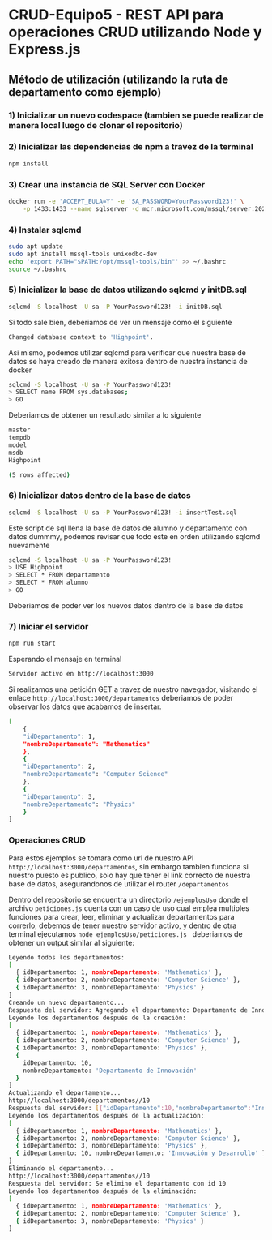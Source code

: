 # CRUD-Equipo5 - REST API para operaciones CRUD utilizando Node y Express.js

## Método de utilización (utilizando la ruta de departamento como ejemplo)

### 1) Inicializar un nuevo codespace (tambien se puede realizar de manera local luego de clonar el repositorio)

### 2) Inicializar las dependencias de npm a travez de la terminal

```sh
npm install
```

### 3) Crear una instancia de SQL Server con Docker

```sh
docker run -e 'ACCEPT_EULA=Y' -e 'SA_PASSWORD=YourPassword123!' \
    -p 1433:1433 --name sqlserver -d mcr.microsoft.com/mssql/server:2022-latest
```

### 4) Instalar sqlcmd

```sh
sudo apt update
sudo apt install mssql-tools unixodbc-dev
echo 'export PATH="$PATH:/opt/mssql-tools/bin"' >> ~/.bashrc
source ~/.bashrc
```

### 5) Inicializar la base de datos utilizando sqlcmd y initDB.sql

```sh
sqlcmd -S localhost -U sa -P YourPassword123! -i initDB.sql
```

Si todo sale bien, deberiamos de ver un mensaje como el siguiente

```sh
Changed database context to 'Highpoint'.
```

Asi mismo, podemos utilizar sqlcmd para verificar que nuestra base de
datos se haya creado de manera exitosa dentro de nuestra instancia de docker

```sh
sqlcmd -S localhost -U sa -P YourPassword123!
> SELECT name FROM sys.databases;
> GO
```

Deberiamos de obtener un resultado similar a lo siguiente

```sh
master
tempdb
model
msdb
Highpoint

(5 rows affected)
```

### 6) Inicializar datos dentro de la base de datos

```sh
sqlcmd -S localhost -U sa -P YourPassword123! -i insertTest.sql
```

Este script de sql llena la base de datos de alumno y departamento con datos dummmy,
podemos revisar que todo este en orden utilizando sqlcmd nuevamente

```sh
sqlcmd -S localhost -U sa -P YourPassword123!
> USE Highpoint
> SELECT * FROM departamento
> SELECT * FROM alumno
> GO
```

Deberiamos de poder ver los nuevos datos dentro de la base de datos

### 7) Iniciar el servidor

```sh
npm run start
```

Esperando el mensaje en terminal

```sh
Servidor activo en http://localhost:3000
```

Si realizamos una petición GET a travez de nuestro navegador, visitando el enlace `http://localhost:3000/departamentos` 
deberiamos de poder observar los datos que acabamos de insertar.
```sh
[
    {
    "idDepartamento": 1,
    "nombreDepartamento": "Mathematics"
    },
    {
    "idDepartamento": 2,
    "nombreDepartamento": "Computer Science"
    },
    {
    "idDepartamento": 3,
    "nombreDepartamento": "Physics"
    }
]
```
### Operaciones CRUD
Para estos ejemplos se tomara como url de nuestro API `http://localhost:3000/departamentos`, sin embargo tambien funciona si
nuestro puesto es publico, solo hay que tener el link correcto de nuestra base de datos, asegurandonos de utilizar el router `/departamentos`

Dentro del repositorio se encuentra un directorio `/ejemplosUso`
donde el archivo `peticiones.js` cuenta con un caso de uso cual emplea multiples funciones para crear, leer, eliminar y actualizar departamentos
para correrlo, debemos de tener nuestro servidor activo, y dentro de otra terminal ejecutamos `node ejemplosUso/peticiones.js ` deberiamos de obtener
un output similar al siguiente:
```sh
Leyendo todos los departamentos:
[
  { idDepartamento: 1, nombreDepartamento: 'Mathematics' },
  { idDepartamento: 2, nombreDepartamento: 'Computer Science' },
  { idDepartamento: 3, nombreDepartamento: 'Physics' }
]
Creando un nuevo departamento...
Respuesta del servidor: Agregando el departamento: Departamento de Innovación con ID: 10
Leyendo los departamentos después de la creación:
[
  { idDepartamento: 1, nombreDepartamento: 'Mathematics' },
  { idDepartamento: 2, nombreDepartamento: 'Computer Science' },
  { idDepartamento: 3, nombreDepartamento: 'Physics' },
  {
    idDepartamento: 10,
    nombreDepartamento: 'Departamento de Innovación'
  }
]
Actualizando el departamento...
http://localhost:3000/departamentos//10
Respuesta del servidor: [{"idDepartamento":10,"nombreDepartamento":"Innovación y Desarrollo"}]
Leyendo los departamentos después de la actualización:
[
  { idDepartamento: 1, nombreDepartamento: 'Mathematics' },
  { idDepartamento: 2, nombreDepartamento: 'Computer Science' },
  { idDepartamento: 3, nombreDepartamento: 'Physics' },
  { idDepartamento: 10, nombreDepartamento: 'Innovación y Desarrollo' }
]
Eliminando el departamento...
http://localhost:3000/departamentos//10
Respuesta del servidor: Se elimino el departamento con id 10
Leyendo los departamentos después de la eliminación:
[
  { idDepartamento: 1, nombreDepartamento: 'Mathematics' },
  { idDepartamento: 2, nombreDepartamento: 'Computer Science' },
  { idDepartamento: 3, nombreDepartamento: 'Physics' }
]
```
